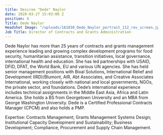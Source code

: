 ```yaml
---
title: Desiree "Dede" Naylor
date: 2020-03-27 15:03:00 Z
position: 6
Title: Dede Naylor
Headshot Image: "/uploads/181030_Dede_Naylor_portrait_112_rev_screen.jpg"
Job Title: Director of Contracts and Grants Administration
---
```


Dede Naylor has more than 25 years of contracts and grants management experience leading and growing complex development programs for food security, humanitarian assistance, transition initiatives,  local governance, international health and education.  She has led partnerships with USAID, DFID, DFAT, the World Bank, EU and various UN agencies.  She has held senior management positions with Bixal Solutions, International Relief and Development (IRD)/Blumont, AIR, Abt Associates, and Creative Associates International, working closely with national and local governments, NGOs, the private sector, and foundations. Dede’s international experience includes technical assignments in the Middle East Asia, Africa and Latin America. She holds a BS from Georgetown University and an MBA from George Washington University. Dede is a Certified Professional Contracts Manager  (CPCM) and also holds a PMP. 

Expertise: Contracts Management; Grants Management Systems Design; Institutional Capacity Development and Sustainability; Business Development; Compliance, Procurement and Supply Chain Management. 

